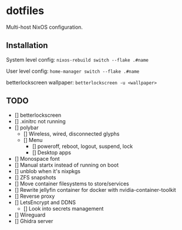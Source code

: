 # dotfiles

Multi-host NixOS configuration.

## Installation

System level config:
`nixos-rebuild switch --flake .#name`

User level config:
`home-manager switch --flake .#name`

betterlockscreen wallpaper:
`betterlockscreen -u <wallpaper>`

## TODO

- [] betterlockscreen
- [] .xinitrc not running
- [] polybar
  - [] Wireless, wired, disconnected glyphs
  - [] Menu
    - [] poweroff, reboot, logout, suspend, lock
    - [] Desktop apps
- [] Monospace font
- [] Manual startx instead of running on boot
- [] unblob when it's nixpkgs
- [] ZFS snapshots
- [] Move container filesystems to store/services
- [] Rewrite jellyfin container for docker with nvidia-container-toolkit
- [] Reverse proxy
- [] LetsEncrypt and DDNS
  - [] Look into secrets management
- [] Wireguard
- [] Ghidra server
